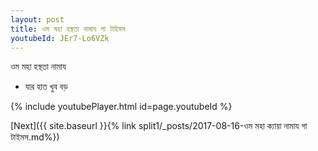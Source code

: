 ```yaml
---
layout: post
title: ওম মহা হস্থতা নামায গা টাইমস
youtubeId: JEr7-Lo6VZk
---
```

 
 
 ওম মহা হস্থতা নামায  
 
 -  যার হাত খুব বড় 
 
  
 
  
 
 
 
 
 
 


{% include youtubePlayer.html id=page.youtubeId %}
 
[Next]({{ site.baseurl }}{% link  split1/_posts/2017-08-16-ওম মহা ক্যায়া নামায গা টাইমস.md%})
 
